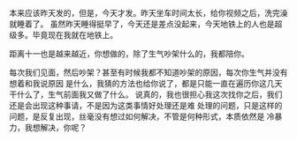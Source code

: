 本来应该昨天发的，但是，今天才发。昨天坐车时间太长，给你视频之后，洗完澡就睡着了。
虽然昨天睡得挺早了，今天还是差点没起来，今天地铁上的人也是超级多。毕竟现在我就在地铁上。  

距离十一也是越来越近，你想做的，除了生气吵架什么的，我都陪你。

每次我们见面，然后吵架？甚至有时候我都不知道吵架的原因，每次你生气并没有想着和我说原因
是什么，我猜的方法也给你说了，都是只能一直在遍历你这几天干什么了，生气前面我又做了什么。
说真的，我也很担心我这次找你之后，我们还是会出现这种事请，不是因为这类事情好处理还是难
处理的问题，只是这样的问题，是反复出现，丝毫没有想过如何解决，不管是何种形式，本质依然是
冷暴力，我想解决，你呢？

